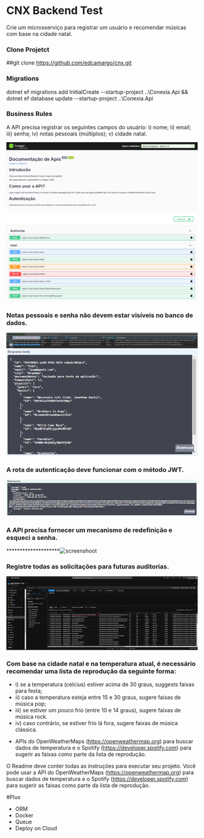 # CNX Backend Test
Crie um microsserviço para registrar um usuário e recomendar músicas com base na cidade natal.


### Clone Projetct
 ##git clone https://github.com/edcamargo/cnx.git

### Migrations
dotnet ef migrations add InitialCreate --startup-project ..\Conexia.Api && dotnet ef database update --startup-project ..\Conexia.Api

### Business Rules 
A API precisa registrar os seguintes campos do usuário: 
	i) nome; 
       ii) email; 
      iii) senha; 
       iv) notas pessoais (múltiplos);
	v) cidade natal.

![screenshoot](https://github.com/edcamargo/cnx/blob/master/Docs/Documentacao-Swagger.PNG "Screenshoot of the project")

### Notas pessoais e senha não devem estar visíveis no banco de dados.
![screenshoot](https://github.com/edcamargo/cnx/blob/master/Docs/CamposInvisiveisBanco.PNG "Screenshoot of the project")
![screenshoot](https://github.com/edcamargo/cnx/blob/master/Docs/CamposVisivelApricacao.PNG "Screenshoot of the project")

### A rota de autenticação deve funcionar com o método JWT.
![screenshoot](https://github.com/edcamargo/cnx/blob/master/Docs/Autenticacao-JWT.PNG "Screenshoot of the project")

### A API precisa fornecer um mecanismo de redefinição e esqueci a senha.
********************![screenshoot](https://github.com/edcamargo/cnx/Docs/Documentacao-Swagger.PNG "Screenshoot of the project")

### Registre todas as solicitações para futuras auditorias.
![screenshoot](https://github.com/edcamargo/cnx/blob/master/Docs/Log-Solicitacao.PNG "Screenshoot of the project")

### Com base na cidade natal e na temperatura atual, é necessário recomendar uma lista de reprodução da seguinte forma: 
  *    i) se a temperatura (celcius) estiver acima de 30 graus, suggests faixas para festa; 
  *    ii) caso a temperatura esteja entre 15 e 30 graus, sugere faixas de música pop; 
  *    iii) se estiver um pouco frio (entre 10 e 14 graus), sugere faixas de música rock. 
  *    iv) caso contrário, se estiver frio lá fora, sugere faixas de música clássica.
  - APIs do OpenWeatherMaps (https://openweathermap.org) para buscar dados de temperatura e o 
        Spotify (https://developer.spotify.com) para sugerir as faixas como parte da lista de reprodução.


O Readme deve conter todas as instruções para executar seu projeto.
	Você pode usar a API do OpenWeatherMaps (https://openweathermap.org) para buscar dados de temperatura e o 
        Spotify (https://developer.spotify.com) para sugerir as faixas como parte da lista de reprodução.

#Plus
* ORM
* Docker
* Queue
* Deploy on Cloud